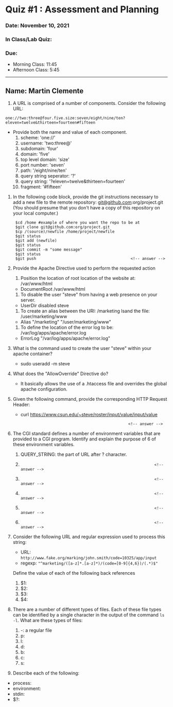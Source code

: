 # Quiz #1 : Assessment and Planning 

### Date: November 10, 2021
### In Class/Lab Quiz:
### Due:
* Morning Class:  11:45
* Afternoon Class: 5:45


---
## Name: Martin Clemente  <!-- answer -->


1. A URL is comprised of a number of components.  Consider the following URL:

  ``one://two:three@four.five.size:seven/eight/nine/ten?eleven=twelve&thirteen=fourteen#fifteen``

  * Provide both the name and value of each component.
    1. scheme:                        'one://'                            <!-- answer -->
    2. username:                      'two:three@'                        <!-- answer -->
    3. subdomain:                     'four'                              <!-- answer -->
    3. domain:                        'five'                              <!-- answer -->
    4. top level domain:              'size'                              <!-- answer -->
    5. port number:                   'seven'                             <!-- answer -->
    6. path:                          '/eight/nine/ten'                   <!-- answer -->
    7. query string seperator:        '?'                                 <!-- answer -->
    8. query string:                  '?eleven=twelve&thirteen=fourteen'  <!-- answer -->
    9. fragment:                      '#fifteen'                          <!-- answer -->
    <!-- Add more lines as needed -->

1. In the following code block, provide the git instructions necessary to add a new file to the remote repository: git@github.com:org/project.git (You should presume that you don't have a copy of this repository on your local computer.)
   ```
    $cd /home #example of where you want the repo to be at
    $git clone git@github.com:org/project.git  
    $cp /(source)/newfile /home/project/newfile
    $git status
    $git add (newfile)       
    $git status
    $git commit -m "some message"
    $git status
    $git push                                         <!-- answer -->
   ```
   <!-- You many add any number of lines in the above code block that you need. -->

1. Provide the Apache Directive used to perform the requested action
   1. Position the location of root location of the website at:  /var/www/html
     * DocumentRoot /var/www/html                                          <!-- answer -->
   1. To disable the user "steve" from having a web presence on your server.
     * UserDir disabled steve                                                <!-- answer -->
   1. To create an alias between the URI: /marketing lsand the file: /user/marketing/www
     * Alias "/marketing" "/user/marketing/www"                                                 <!-- answer -->
   1. To define the location of the error log to be: /var/log/apps/apache/error.log
     *  ErrorLog "/var/log/apps/apache/error.log"                                                <!-- answer -->


1. What is the command used to create the user "steve" within your apache container?
    * sudo useradd -m steve                                                 <!-- answer -->


1. What does the "AllowOverride" Directive do?
    *  It basically allows the use of a .htaccess file and overrides the global apache configuration.                                                <!-- answer -->


1. Given the following command, provide the corresponding HTTP Request Header:
    * curl  https://www.csun.edu/~steve/roster/input/value/input/value
    ```
                                                      <!-- answer -->
    ```                                                      
    <!-- You many add any number of lines in the above code block that you need. -->

1. The CGI standard defines a number of environment variables that are provided to a CGI program.  Identify and explain the purpose of 6 of these environment variables.
   1. QUERY_STRING:  the part of URL after ? character.             <!-- answer -->
   1.                                                               <!-- answer -->
   1.                                                               <!-- answer -->
   1.                                                               <!-- answer -->
   1.                                                               <!-- answer -->
   1.                                                               <!-- answer -->


 1. Consider the following URL and regular expression used to process this string:
    * URL:   ``http://www.fake.org/marking/john.smith/code=10325/app/input``
    * regexp: ``"^marketing/([a-z]*.[a-z]*)/(code=[0-9]{4,6})/(.*)$"``

    Define the value of each of the following back references
    1. $1:                                                           <!-- answer -->
    1. $2:                                                           <!-- answer -->
    1. $3:                                                           <!-- answer -->
    1. $4:                                                           <!-- answer -->

1. There are a number of different types of files.  Each of these file types can be identified by a single character in the output of the command ``ls -l``.  What are these types of files:
   1. -: a regular file
   1. p:                                                          <!-- answer -->
   1. l:                                                          <!-- answer -->
   1. d:                                                          <!-- answer -->
   1. b:                                                          <!-- answer -->
   1. c:                                                          <!-- answer -->
   1. s:                                                          <!-- answer -->

1. Describe each of the following:
  - process:                                                      <!-- answer -->
  - environment:                                                  <!-- answer -->
  - stdin:                                                        <!-- answer -->
  - $?:                                                           <!-- answer -->
 
